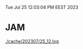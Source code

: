 Tue Jul 25 12:03:04 PM EEST 2023
# JAM
<a href='./cache/202307/25_12.log'>./cache/202307/25_12.log</a>
